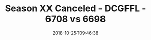 ---
title: Season XX Canceled - DCGFFL - 6708 vs 6698
teams_score:
- team: 6708
  score:
- team: 6698
  score: 0
mvp: P. Shilo (White); L. Pratt (Orange)
game-ball: B. Benjamin (White); S. Cuviello (Orange)
season: 17
week: 5
date: '2018-10-25T09:46:38'
pageid: season-17-week-5-october-19-21-2018-6708-vs-6698
---